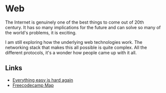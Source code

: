# Web
The Internet is genuinely one of the best things to come out of 20th century. It has so many implications for the future and can solve so many of the world's problems, it is exciting.

I am still exploring how the underlying web technologies work. The networking stack that makes this all possible is quite complex. All the different protocols, it's a wonder how people came up with it all.

## Links
- [Everything easy is hard again](https://frankchimero.com/writing/everything-easy-is-hard-again/)
- [Freecodecamp Map](https://www.freecodecamp.org/map)